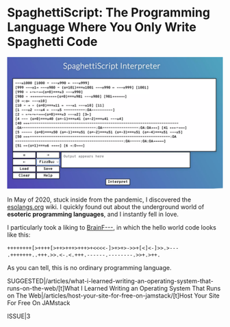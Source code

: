 # SpaghettiScript: The Programming Language Where You Only Write Spaghetti Code

![HEADER|SpaghettiScript Interpreter Screenshot](images/header.webp)

In May of 2020, stuck inside from the pandemic, I discovered the [esolangs.org](https://esolangs.org) wiki. I quickly found out about the underground world of **esoteric programming languages**, and I instantly fell in love.

I particularly took a liking to [BrainF---](https://esolangs.org/wiki/Brainfuck), in which the hello world code looks like this:

```
++++++++[>++++[>++>+++>+++>+<<<<-]>+>+>->>+[<]<-]>>.>---
.+++++++..+++.>>.<-.<.+++.------.--------.>>+.>++.
```

As you can tell, this is no ordinary programming language.

SUGGESTED|/articles/what-i-learned-writing-an-operating-system-that-runs-on-the-web/[t]What I Learned Writing an Operating System That Runs on The Web|/articles/host-your-site-for-free-on-jamstack/[t]Host Your Site For Free On JAMstack

ISSUE|3

<!-- Compile with "npm run build-article src/articles/spaghetti-script/ -- --out src/articles/spaghetti-script/index.html" -->
